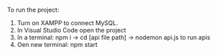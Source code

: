 To run the project:

1. Turn on XAMPP to connect MySQL.
2. In Visual Studio Code open the project 
3. In a terminal: npm i -> cd [api file path] -> nodemon api.js to run apis
4. Oen new terminal: npm start

   

